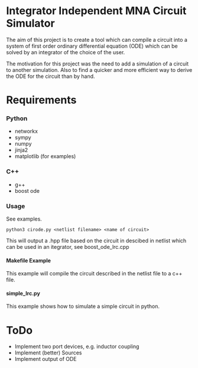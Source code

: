 # Integrator Independent MNA Circuit Simulator
The aim of this project is to create a tool which can compile a circuit into a system of first
order ordinary differential equation (ODE) which can be solved by an integrator of the choice of the user.

The motivation for this project was the need to add a simulation of a circuit to another simulation. Also to find a quicker and more efficient way to derive the ODE for the circuit than by hand.


# Requirements 
### Python
- networkx
- sympy
- numpy
- jinja2
- matplotlib (for examples)

### C++
- g++
- boost ode

### Usage
See examples.
```
python3 cirode.py <netlist filename> <name of circuit>
```
This will output a <name of circuit>.hpp file based on the circuit in descibed in netlist which can be used in an itegrator, see boost_ode_lrc.cpp

#### Makefile Example
This example will compile the circuit described in the netlist file to a c++ file.


#### simple_lrc.py
This example shows how to simulate a simple circuit in python.

# ToDo
- Implement two port devices, e.g. inductor coupling
- Implement (better) Sources
- Implement output of ODE
